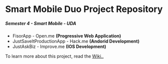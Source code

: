 # Smart Mobile Duo Project Repository

##### Semester 4 - Smart Mobile - UDA 

- FisorApp                  - Open.me       **(Progressive Web Application)**
- JustSaveItProductionApp   - Hack.me       **(Andorid Development)**
- JustAskBiz                - Improve.me    **(IOS Development)**


To learn more about this project, read the [Wiki..](https://git.fhict.nl/I426076/SEM4-SmartMobile-UDA/-/wikis/home)
